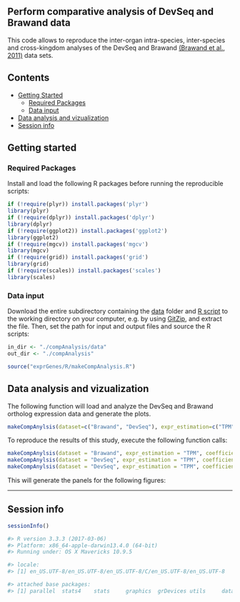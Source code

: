 
## Perform comparative analysis of DevSeq and Brawand data

This code allows to reproduce the inter-organ intra-species, inter-species and cross-kingdom analyses of the DevSeq and Brawand [(Brawand et al., 2011)](https://pubmed.ncbi.nlm.nih.gov/22012392/) data sets. 


## Contents

* [Getting Started](#getting-started)
  * [Required Packages](#required-packages)
  * [Data input](#data-input)
* [Data analysis and vizualization](#data-analysis-and-vizualization)
* [Session info](#session-info)


## Getting started


### Required Packages
Install and load the following R packages before running the reproducible scripts:

```R
if (!require(plyr)) install.packages('plyr')
library(plyr)
if (!require(dplyr)) install.packages('dplyr')
library(dplyr)
if (!require(ggplot2)) install.packages('ggplot2')
library(ggplot2)
if (!require(mgcv)) install.packages('mgcv')
library(mgcv)
if (!require(grid)) install.packages('grid')
library(grid)
if (!require(scales)) install.packages('scales')
library(scales)

```

### Data input
Download the entire subdirectory containing the [data](https://github.com/schustischuster/evoGEx/tree/master/compAnalysis/data) folder and [R script](https://github.com/schustischuster/evoGEx/tree/master/compAnalysis/R) to the working directory on your computer, e.g. by using [GitZip](http://kinolien.github.io/gitzip/), and extract the file. Then, set the path for input and output files and source the R scripts: 

```R
in_dir <- "./compAnalysis/data"
out_dir <- "./compAnalysis"

source("exprGenes/R/makeCompAnalysis.R")

```

## Data analysis and vizualization

The following function will load and analyze the DevSeq and Brawand ortholog expression data and generate the plots. 

```R
makeCompAnylsis(dataset=c("Brawand", "DevSeq"), expr_estimation=c("TPM", "counts"), coefficient=c("pearson", "spearman"))

```
To reproduce the results of this study, execute the following function calls:

```R
makeCompAnylsis(dataset = "Brawand", expr_estimation = "TPM", coefficient = "spearman")
makeCompAnylsis(dataset = "DevSeq", expr_estimation = "TPM", coefficient = "spearman")
makeCompAnylsis(dataset = "DevSeq", expr_estimation = "TPM", coefficient = "pearson")

```

This will generate the panels for the following figures:


---
## Session info

```R
sessionInfo()
```

```R
#> R version 3.3.3 (2017-03-06)
#> Platform: x86_64-apple-darwin13.4.0 (64-bit)
#> Running under: OS X Mavericks 10.9.5

#> locale:
#> [1] en_US.UTF-8/en_US.UTF-8/en_US.UTF-8/C/en_US.UTF-8/en_US.UTF-8

#> attached base packages:
#> [1] parallel  stats4    stats     graphics  grDevices utils     datasets  methods   base    

```
